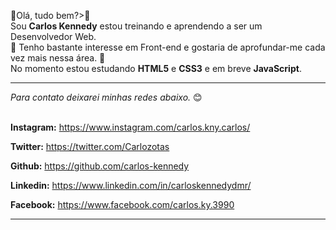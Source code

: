 👋Olá, tudo bem?>👋<br>
Sou <strong>Carlos Kennedy</strong> estou treinando e aprendendo a ser um Desenvolvedor Web. <br> 
👀 Tenho bastante interesse em Front-end e gostaria de aprofundar-me cada vez mais nessa área. 👀  <br>
No momento estou estudando <strong>HTML5</strong> e <strong>CSS3</strong> e em breve <strong>JavaScript</strong>.<br>
<hr>
<em>Para contato deixarei minhas redes abaixo.</em> &#x1F60A;
<br><br>

<strong>Instagram:</strong>
https://www.instagram.com/carlos.kny.carlos/ <br>

<strong>Twitter:</strong>
https://twitter.com/Carlozotas <br>

<strong>Github:</strong>
https://github.com/carlos-kennedy <br>

<strong>Linkedin:</strong>
https://www.linkedin.com/in/carloskennedydmr/ <br>

<strong>Facebook:</strong>
https://www.facebook.com/carlos.ky.3990 
<hr>
